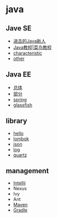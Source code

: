 # java

## Jave SE

- [进击的Java新人](https://zhuanlan.zhihu.com/p/24393775)
- [Java教程|菜鸟教程](http://www.runoob.com/java/java-tutorial.html)
- [characteristic](https://github.com/gaoxinge/bible/tree/master/java/characteristic)
- [other](https://github.com/gaoxinge/bible/tree/master/java/other)

## Java EE

- [总体](https://github.com/gaoxinge/bible/tree/master/java/%E6%80%BB%E4%BD%93)
- [部分](https://github.com/gaoxinge/bible/tree/master/java/%E9%83%A8%E5%88%86)
- [spring](https://github.com/gaoxinge/bible/tree/master/java/spring)
- [glassfish](https://github.com/gaoxinge/bible/tree/master/java/glassfish)

## library

- [hello](https://github.com/gaoxinge/bible/tree/master/java/hello)
- [lombok](https://github.com/gaoxinge/bible/tree/master/java/lombok)
- [json](https://github.com/gaoxinge/bible/tree/master/java/json)
- [log](https://github.com/gaoxinge/bible/tree/master/java/log)
- [quartz](https://github.com/gaoxinge/bible/tree/master/java/quartz)

## management

- [Intellij](http://blog.csdn.net/lw_power/article/category/5917599)
- Nexus
- Ivy
- Ant
- [Maven](https://github.com/gaoxinge/bible/tree/master/java/maven)
- [Gradle](https://github.com/gaoxinge/bible/tree/master/java/gradle)